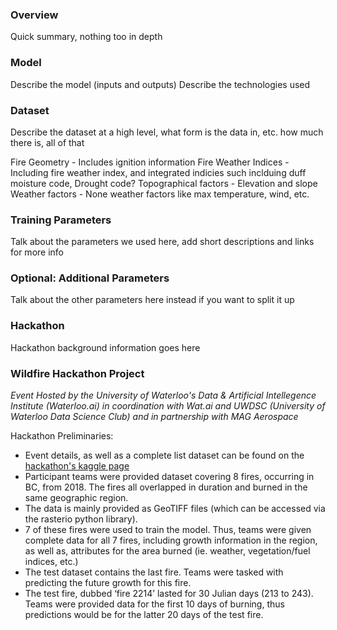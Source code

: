 ### Overview
Quick summary, nothing too in depth

### Model
Describe the model (inputs and outputs)
Describe the technologies used

### Dataset
Describe the dataset at a high level, what form is the data in, etc. how much there is, all of that

Fire Geometry - Includes ignition information
Fire Weather Indices - Including fire weather index, and integrated indicies such inclduing duff moisture code, Drought code?
Topographical factors - Elevation and slope
Weather factors - None weather factors like max temperature, wind, etc.

### Training Parameters
Talk about the parameters we used here, add short descriptions and links for more info

### Optional: Additional Parameters
Talk about the other parameters here instead if you want to split it up

### Hackathon
Hackathon background information goes here

### Wildfire Hackathon Project

*Event Hosted by the University of Waterloo's Data & Artificial Intellegence Institute (Waterloo.ai) in coordination with Wat.ai and UWDSC (University of Waterloo Data Science Club) and in partnership with MAG Aerospace*

Hackathon Preliminaries:
- Event details, as well as a complete list dataset can be found on the [hackathon's kaggle page](https://www.kaggle.com/competitions/wildfire-hackathon-kaggle/overview)
- Participant teams were provided dataset covering 8 fires, occurring in BC, from 2018. The fires all overlapped in duration and burned in the same geographic region.
- The data is mainly provided as GeoTIFF files (which can be accessed via the rasterio python library).
- 7 of these fires were used to train the model. Thus, teams were given complete data for all 7 fires, including growth information in the region, as well as, attributes for the area burned (ie. weather, vegetation/fuel indices, etc.)
- The test dataset contains the last fire. Teams were tasked with predicting the future growth for this fire.
- The test fire, dubbed ‘fire 2214’ lasted for 30 Julian days (213 to 243). Teams were provided data for the first 10 days of burning, thus predictions would be for the latter 20 days of the test fire.


